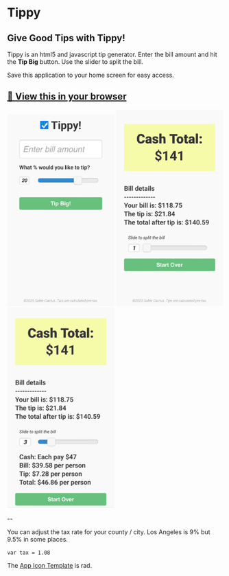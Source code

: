 Tippy
=====

## Give Good Tips with Tippy!

Tippy is an html5 and javascript tip generator. Enter the bill amount and hit the **Tip Big** button. Use the slider to split the bill.

Save this application to your home screen for easy access.

## [🚀 View this in your browser](http://sc137.github.io/tippy/)

<img src="images/screenshots/tippy1.png" width="250px">

<img src="images/screenshots/tippy2.png" width="250px">

<img src="images/screenshots/tippy3.png" width="250px">


--

You can adjust the tax rate for your county / city. Los Angeles is 9% but 9.5% in some places.

    var tax = 1.08

The [App Icon Template](http://appicontemplate.com/ios8) is rad.


